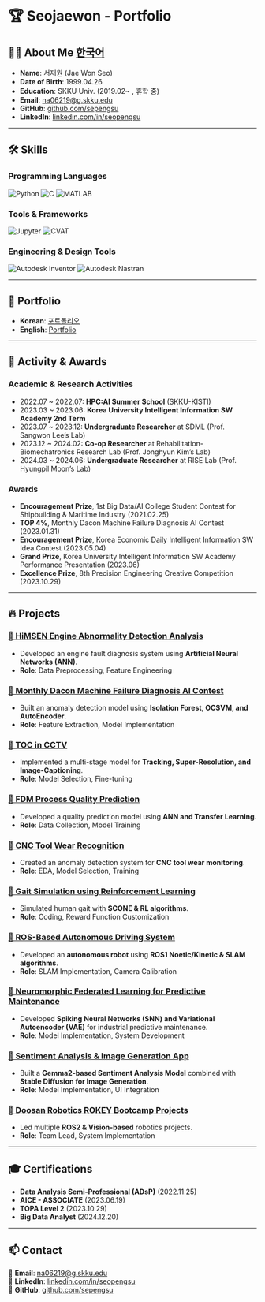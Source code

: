 # 🏆 Seojaewon - Portfolio

## 👨‍💻 About Me  [**한국어**](https://github.com/sepengsu/sepengsu/blob/main/README_kr.md)


- **Name**: 서재원 (Jae Won Seo)
- **Date of Birth**: 1999.04.26
- **Education**: SKKU Univ. (2019.02~ , 휴학 중)
- **Email**: na06219@g.skku.edu
- **GitHub**: [github.com/sepengsu](https://github.com/sepengsu)
- **LinkedIn**: [linkedin.com/in/seopengsu](https://www.linkedin.com/in/seopengsu/)

---

## 🛠️ Skills

### **Programming Languages**
![Python](https://img.shields.io/badge/Python-3776AB?style=for-the-badge&logo=python&logoColor=white)
![C](https://img.shields.io/badge/-C-A8B9CC?style=for-the-badge&logo=c&logoColor=white)
![MATLAB](https://img.shields.io/badge/-MATLAB-0076A8?style=for-the-badge&logo=matlab&logoColor=white)

### **Tools & Frameworks**
![Jupyter](https://img.shields.io/badge/Jupyter-F37626.svg?&style=for-the-badge&logo=Jupyter&logoColor=white)
![CVAT](https://img.shields.io/badge/-CVAT-5C3EE8?style=for-the-badge&logo=OpenCV&logoColor=white)

### **Engineering & Design Tools**
![Autodesk Inventor](https://img.shields.io/badge/Inventor-0696D7?style=for-the-badge&logo=autodesk&logoColor=white)
![Autodesk Nastran](https://img.shields.io/badge/Nastran-FF3E00?style=for-the-badge&logo=autodesk&logoColor=white)

---

## 📁 Portfolio
- **Korean**: [포트폴리오](https://github.com/sepengsu/sepengsu/blob/main/%ED%8F%AC%ED%8A%B8%ED%8F%B4%EB%A6%AC%EC%98%A4.pdf)
- **English**: [Portfolio](https://github.com/sepengsu/sepengsu/blob/main/PORTFOLIO.pdf)

---

## 🏅 Activity & Awards

### **Academic & Research Activities**
- 2022.07 ~ 2022.07: **HPC:AI Summer School** (SKKU-KISTI)
- 2023.03 ~ 2023.06: **Korea University Intelligent Information SW Academy 2nd Term**
- 2023.07 ~ 2023.12: **Undergraduate Researcher** at SDML (Prof. Sangwon Lee’s Lab)
- 2023.12 ~ 2024.02: **Co-op Researcher** at Rehabilitation-Biomechatronics Research Lab (Prof. Jonghyun Kim’s Lab)
- 2024.03 ~ 2024.06: **Undergraduate Researcher** at RISE Lab (Prof. Hyungpil Moon’s Lab)

### **Awards**
- **Encouragement Prize**, 1st Big Data/AI College Student Contest for Shipbuilding & Maritime Industry (2021.02.25)
- **TOP 4%**, Monthly Dacon Machine Failure Diagnosis AI Contest (2023.01.31)
- **Encouragement Prize**, Korea Economic Daily Intelligent Information SW Idea Contest (2023.05.04)
- **Grand Prize**, Korea University Intelligent Information SW Academy Performance Presentation (2023.06)
- **Excellence Prize**, 8th Precision Engineering Creative Competition (2023.10.29)

---

## 🔥 Projects

### [🔹 HiMSEN Engine Abnormality Detection Analysis](https://github.com/sepengsu/HiMSEN)
- Developed an engine fault diagnosis system using **Artificial Neural Networks (ANN)**.
- **Role**: Data Preprocessing, Feature Engineering

### [🔹 Monthly Dacon Machine Failure Diagnosis AI Contest](https://github.com/sepengsu/DACON-machine-fault-diagnosis)
- Built an anomaly detection model using **Isolation Forest, OCSVM, and AutoEncoder**.
- **Role**: Feature Extraction, Model Implementation

### [🔹 TOC in CCTV](https://github.com/INISW/INISW6)
- Implemented a multi-stage model for **Tracking, Super-Resolution, and Image-Captioning**.
- **Role**: Model Selection, Fine-tuning

### [🔹 FDM Process Quality Prediction](https://github.com/sepengsu/Creative_Competition)
- Developed a quality prediction model using **ANN and Transfer Learning**.
- **Role**: Data Collection, Model Training

### [🔹 CNC Tool Wear Recognition](https://github.com/sepengsu/Smart_Factory)
- Created an anomaly detection system for **CNC tool wear monitoring**.
- **Role**: EDA, Model Selection, Training

### [🔹 Gait Simulation using Reinforcement Learning](https://github.com/sepengsu/winter_co_op)
- Simulated human gait with **SCONE & RL algorithms**.
- **Role**: Coding, Reward Function Customization

### [🔹 ROS-Based Autonomous Driving System](https://github.com/sepengsu/24_rise_coop)
- Developed an **autonomous robot** using **ROS1 Noetic/Kinetic & SLAM algorithms**.
- **Role**: SLAM Implementation, Camera Calibration

### [🔹 Neuromorphic Federated Learning for Predictive Maintenance](https://github.com/sepengsu/ANN-to_SNN)
- Developed **Spiking Neural Networks (SNN) and Variational Autoencoder (VAE)** for industrial predictive maintenance.
- **Role**: Model Implementation, System Development

### [🔹 Sentiment Analysis & Image Generation App](https://github.com/sepengsu/googleMLB5/tree/main/project1)
- Built a **Gemma2-based Sentiment Analysis Model** combined with **Stable Diffusion for Image Generation**.
- **Role**: Model Implementation, UI Integration

### [🔹 Doosan Robotics ROKEY Bootcamp Projects](https://github.com/sepengsu/rokey_poject)
- Led multiple **ROS2 & Vision-based** robotics projects.
- **Role**: Team Lead, System Implementation

---

## 🎓 Certifications
- **Data Analysis Semi-Professional (ADsP)** (2022.11.25)
- **AICE - ASSOCIATE** (2023.06.19)
- **TOPA Level 2** (2023.10.29)
- **Big Data Analyst** (2024.12.20)

---

## 📫 Contact
📧 **Email**: na06219@g.skku.edu  
🔗 **LinkedIn**: [linkedin.com/in/seopengsu](https://www.linkedin.com/in/seopengsu/)  
🐙 **GitHub**: [github.com/sepengsu](https://github.com/sepengsu/)  
